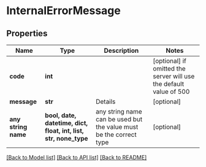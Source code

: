 # InternalErrorMessage


## Properties
Name | Type | Description | Notes
------------ | ------------- | ------------- | -------------
**code** | **int** |  | [optional]  if omitted the server will use the default value of 500
**message** | **str** | Details | [optional] 
**any string name** | **bool, date, datetime, dict, float, int, list, str, none_type** | any string name can be used but the value must be the correct type | [optional]

[[Back to Model list]](../README.md#documentation-for-models) [[Back to API list]](../README.md#documentation-for-api-endpoints) [[Back to README]](../README.md)


